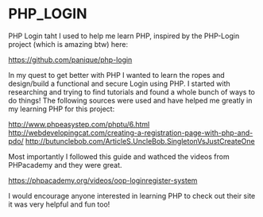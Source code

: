 PHP_LOGIN
=========

PHP Login taht I used to help me learn PHP, inspired by the PHP-Login project (which is amazing btw) here:

https://github.com/panique/php-login

In my quest to get better with PHP I wanted to learn the ropes and design/build a functional and secure Login using PHP. I started with researching and trying to find tutorials and found a whole bunch of ways to do things! The following sources were used and have helped me greatly in my learning PHP for this project:

http://www.phpeasystep.com/phptu/6.html
http://webdevelopingcat.com/creating-a-registration-page-with-php-and-pdo/
http://butunclebob.com/ArticleS.UncleBob.SingletonVsJustCreateOne

Most importantly I followed this guide and wathced the videos from PHPacademy and they were great.

https://phpacademy.org/videos/oop-loginregister-system

I would encourage anyone interested in learning PHP to check out their site it was very helpful and fun too!
